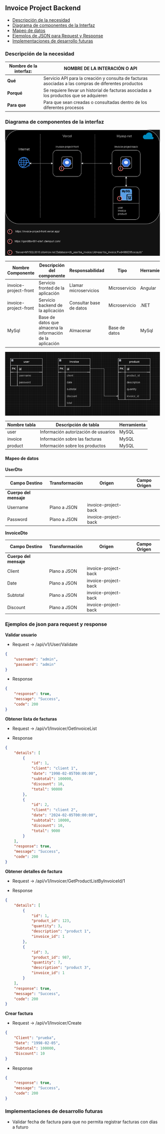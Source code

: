 ## Invoice Project Backend

- [Descripción de la necesidad](#descripción-de-la-necesidad)
- [Diagrama de componentes de la Interfaz](#diagrama-de-componentes-de-la-interfaz)
- [Mapeo de datos](#mapeo-de-datos)
- [Ejemplos de JSON para Request y Response](#ejemplos-de-json-para-request-y-response)
- [Implementaciones de desarrollo futuras](#implementaciones-de-desarrollo-futuras)

### Descripción de la necesidad


| **Nombre de la interfaz:** | **NOMBRE DE LA INTERACIÓN O API**                            |
| -------------------------- | ------------------------------------------------------------ |
| **Qué**                    | Servicio API para la creación y consulta de facturas asociadas a las compras de diferentes productos            |
| **Porqué**                 | Se requiere llevar un historial de facturas asociadas a los productos que se adquieren |
| **Para que**               | Para que sean creadas o consultadas dentro de los diferentes procesos |

### Diagrama de componentes de la interfaz

![Diagrama arquitectura](./diagrama_arquitectura.png)

| **Nombre Componente**          | **Descripción del componente**                                                                                                                              | **Responsabilidad**   | **Tipo**      | **Herramienta** |
|--------------------------------|-------------------------------------------------------------------------------------------------------------------------------------------------------------|-----------------------|---------------|-----------------
| invoice-project-front           | Servicio fronted de la aplicación     | Llamar microservicios | Microservicio | Angular           |
| invoice-project-front          | Servicio backend de la aplicación     | Consultar base de datos    | Microservicio | .NET            |
| MySql      | Base de datos que almacena la información de la aplicación        | Almacenar   | Base de datos | MySql            |

![Diagrama DB](./diagrama_db.png)

| **Nombre tabla**          | **Descripción de tabla**  | **Herramienta** |
|--------------------------------|---------------------------|-----------------
| user          | Información autorización de usuarios     |  MySQL           |
| invoice          | Información sobre las facturas     |  MySQL           |
| product          | Información sobre los productos     |  MySQL           |

#### Mapeo de datos

**UserDto**

| **Campo Destino**      | Transformación | Origen                         | Campo Origen    |
|------------------------|----------------|--------------------------------|-----------------|
| **Cuerpo del mensaje** |                |                                |                 |
| Username          | Plano a JSON   | invoice-project-back| | username   |
| Password            | Plano a JSON   | invoice-project-back| | password     |

**InvoiceDto**

| **Campo Destino**      | Transformación | Origen                         | Campo Origen    |
|------------------------|----------------|--------------------------------|-----------------|
| **Cuerpo del mensaje** |                |                                |                 |
| Client          | Plano a JSON   | invoice-project-back| | username   |
| Date            | Plano a JSON   | invoice-project-back| | password     |
| Subtotal            | Plano a JSON   | invoice-project-back| | password     |
| Discount            | Plano a JSON   | invoice-project-back| | password     |


### Ejemplos de json para request y response

**Validar usuario**

- Request -> /api/v1/User/Validate

``` json
{
    "username": "admin",
    "password": "admin"
}
```

- Response

``` json
{
    "response": true,
    "message": "Success",
    "code": 200
}
```

**Obtener lista de facturas**

- Request -> /api/v1/Invoicer/GetInvoiceList

- Response

``` json
{
    "details": [
        {
            "id": 1,
            "client": "client 1",
            "date": "1998-02-05T00:00:00",
            "subtotal": 100000,
            "discount": 10,
            "total": 90000
        },
        {
            "id": 2,
            "client": "client 2",
            "date": "2024-02-05T00:00:00",
            "subtotal": 10000,
            "discount": 10,
            "total": 9000
        }
    ],
    "response": true,
    "message": "Success",
    "code": 200
}
```

**Obtener detalles de factura**

- Request -> /api/v1/Invoicer/GetProductListByInvoiceId/1

- Response

``` json
{
    "details": [
        {
            "id": 1,
            "product_id": 123,
            "quantity": 3,
            "description": "product 1",
            "invoice_id": 1
        },
        {
            "id": 3,
            "product_id": 987,
            "quantity": 7,
            "description": "product 3",
            "invoice_id": 1
        }
    ],
    "response": true,
    "message": "Success",
    "code": 200
}
```

**Crear factura**

- Request -> /api/v1/Invoicer/Create

``` json
{
    "Client": "prueba",
    "Date": "1998-02-05",
    "Subtotal": 100000,
    "Discount": 10
}
```

- Response

``` json
{
    "response": true,
    "message": "Success",
    "code": 200
}
```


### Implementaciones de desarrollo futuras

* Validar fecha de factura para que no permita registrar facturas con días a futuro